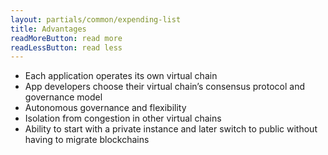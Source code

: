 ```yaml
---
layout: partials/common/expending-list
title: Advantages
readMoreButton: read more
readLessButton: read less
---
```


- Each application operates its own virtual chain
- App developers choose their virtual chain’s consensus protocol and governance model
- Autonomous governance and flexibility
- Isolation from congestion in other virtual chains
- Ability to start with a private instance and later switch to public without having to migrate blockchains
